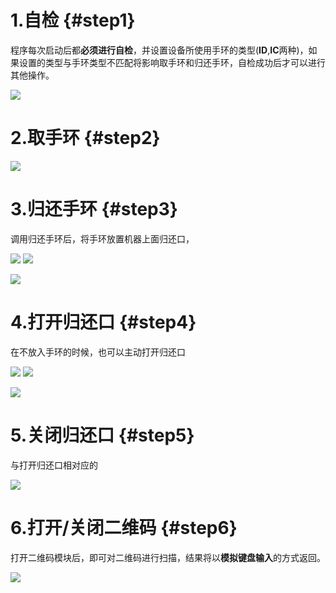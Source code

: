 # 1.自检 {#step1}

程序每次启动后都**必须进行自检**，并设置设备所使用手环的类型\(**ID**,**IC**两种\)，如果设置的类型与手环类型不匹配将影响取手环和归还手环，自检成功后才可以进行其他操作。

![](/assets/8.png)

 



# 2.取手环 {#step2}

![](/assets/9.png)

# 3.归还手环 {#step3}

调用归还手环后，将手环放置机器上面归还口，

![](/assets/11.png)    ![](/assets/12.png)

![](/assets/10.png)



# 4.打开归还口 {#step4}

在不放入手环的时候，也可以主动打开归还口

![](/assets/16.png)  ![](/assets/15.png)

![](/assets/13.png)

# 5.关闭归还口 {#step5}

与打开归还口相对应的 

![](/assets/14.png)



# 6.打开\/关闭二维码 {#step6}

打开二维码模块后，即可对二维码进行扫描，结果将以**模拟键盘输入**的方式返回。

![](/assets/17.png)



